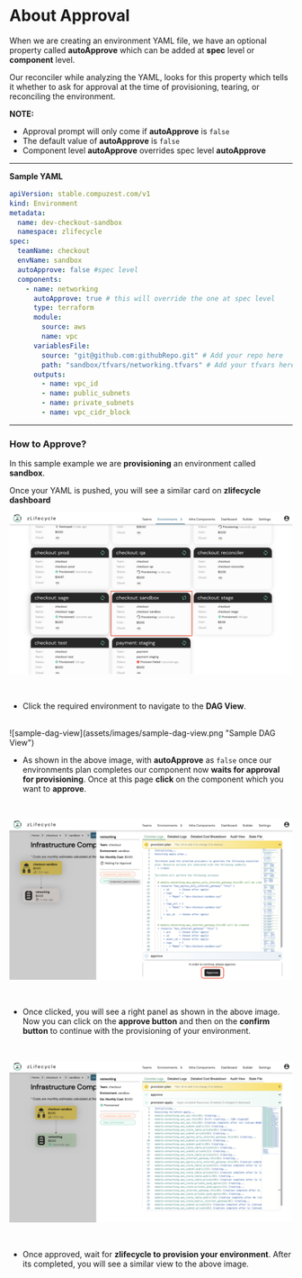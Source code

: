 # About Approval

When we are creating an environment YAML file, we have an optional property called **autoApprove** which can be added at **spec** level or **component** level.

Our reconciler while analyzing the YAML, looks for this property which tells it whether to ask for approval at the time of provisioning, tearing, or reconciling the environment.

**NOTE:** 
* Approval prompt will only come if **autoApprove** is `false`
* The default value of **autoApprove** is `false`
* Component level **autoApprove** overrides spec level **autoApprove**

---
**Sample YAML**

```yaml
apiVersion: stable.compuzest.com/v1
kind: Environment
metadata:
  name: dev-checkout-sandbox
  namespace: zlifecycle
spec:
  teamName: checkout
  envName: sandbox  
  autoApprove: false #spec level
  components:
    - name: networking
      autoApprove: true # this will override the one at spec level
      type: terraform
      module:
        source: aws
        name: vpc
      variablesFile:
        source: "git@github.com:githubRepo.git" # Add your repo here
        path: "sandbox/tfvars/networking.tfvars" # Add your tfvars here
      outputs:
        - name: vpc_id
        - name: public_subnets
        - name: private_subnets
        - name: vpc_cidr_block
```
---

### How to Approve?

In this sample example we are **provisioning** an environment called **sandbox**.

Once your YAML is pushed, you will see a similar card on **zlifecycle dashboard**

![sample-dashboard](assets/images/sample-dashboard.png "Sample Dashboard")

<br/>

* Click the required environment to navigate to the **DAG View**.
<br/>
![sample-dag-view](assets/images/sample-dag-view.png "Sample DAG View")

* As shown in the above image, with **autoApprove** as `false` once our environments plan completes our component now **waits for approval for provisioning**. Once at this page **click** on the component which you want to **approve**.

<br/>

![sample-right-panel](assets/images/sample-right-panel.png "Sample Right Panel")

<br/>

* Once clicked, you will see a right panel as shown in the above image. Now you can click on the **approve button** and then on the **confirm button** to continue with the provisioning of your environment.

<br/>

![sample-provision-success](assets/images/sample-provision-success.png "Sample Provision success")

<br/>

* Once approved, wait for **zlifecycle to provision your environment**. After its completed, you will see a similar view to the above image.